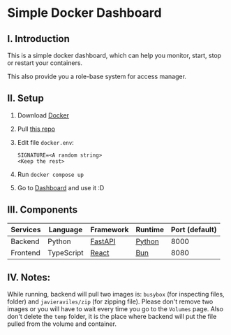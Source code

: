 # Simple Docker Dashboard

## I. Introduction

This is a simple docker dashboard, which can help you monitor, start, stop or restart your containers.

This also provide you a role-base system for access manager.

## II. Setup

1. Download [Docker](https://www.docker.com/products/docker-desktop/)
2. Pull [this repo](https://github.com/vaitosoi/simple-docker-dashboard/)
3. Edit file `docker.env`:

    ```
    SIGNATURE=<A random string>
    <Keep the rest>
    ```
4. Run `docker compose up`
5. Go to [Dashboard](http://localhost:8080) and use it :D

## III. Components

|Services|Language|Framework|Runtime|Port (default)|
|-|-|-|-|-|
|Backend|Python|[FastAPI](https://fastapi.tiangolo.com/)|[Python](https://www.python.org/)|8000|
|Frontend|TypeScript|[React](https://react.dev/)|[Bun](https://bun.sh)|8080|

## IV. Notes:

While running, backend will pull two images is: `busybox` (for inspecting files, folder) and `javieraviles/zip` (for zipping file). Please don't remove two images or you will have to wait every time you go to the `Volumes` page. Also don't delete the `temp` folder, it is the place where backend will put the file pulled from the volume and container.